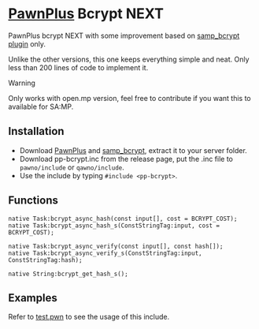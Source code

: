 # [PawnPlus](https://github.com/IS4Code/PawnPlus) Bcrypt NEXT
PawnPlus bcrypt NEXT with some improvement based on [samp_bcrypt plugin](https://github.com/Sreyas-Sreelal/samp-bcrypt) only.

Unlike the other versions, this one keeps everything simple and neat. Only less than 200 lines of code to implement it.

> [!WARNING]
> Only works with open.mp version, feel free to contribute if you want this to available for SA:MP.

## Installation
* Download [PawnPlus](https://github.com/IS4Code/PawnPlus/releases/latest) and [samp_bcrypt](https://github.com/Sreyas-Sreelal/samp-bcrypt/releases/latest), extract it to your server folder.
* Download pp-bcrypt.inc from the release page, put the .inc file to `pawno/include` or `qawno/include`.
* Use the include by typing `#include <pp-bcrypt>`.

## Functions
```pawn
native Task:bcrypt_async_hash(const input[], cost = BCRYPT_COST);
native Task:bcrypt_async_hash_s(ConstStringTag:input, cost = BCRYPT_COST);

native Task:bcrypt_async_verify(const input[], const hash[]);
native Task:bcrypt_async_verify_s(ConstStringTag:input, ConstStringTag:hash);

native String:bcrypt_get_hash_s();
```

## Examples 
Refer to [test.pwn](/test.pwn) to see the usage of this include.
